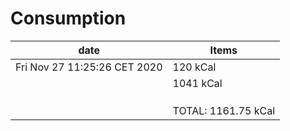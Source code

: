#  **Consumption**

|            date                | Items                                               | 
|--------------------------------|-----------------------------------------------------|
|  Fri Nov 27 11:25:26 CET 2020  |  120 kCal                                           |
|                                |  1041 kCal                                          |
|                                |                                                     |
|                                |                                                     |
|                                |                                                     |
|                                | TOTAL: 1161.75 kCal                                 |

